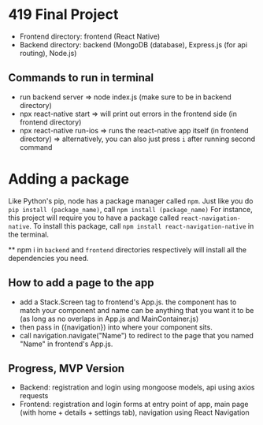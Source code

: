 # 419 Final Project

- Frontend directory: frontend (React Native)
- Backend directory: backend (MongoDB (database), Express.js (for api routing), Node.js)

## Commands to run in terminal
- run backend server => node index.js (make sure to be in backend directory)
- npx react-native start => will print out errors in the frontend side (in frontend directory)
- npx react-native run-ios => runs the react-native app itself (in frontend directory) => alternatively, you can also just press `i` after running second command

# Adding a package
Like Python's pip, node has a package manager called `npm`. 
Just like you do `pip install (package_name)`, call `npm install (package_name)`
For instance, this project will require you to have a package called `react-navigation-native`. 
To install this package, call `npm install react-navigation-native` in the terminal.

** npm i in `backend` and `frontend` directories respectively will install all the dependencies you need.

## How to add a page to the app
- add a Stack.Screen tag to frontend's App.js. the component has to match your component and name can be anything that you want it to be (as long as no overlaps in App.js and MainContainer.js)
- then pass in ({navigation}) into where your component sits.
- call navigation.navigate("Name") to redirect to the page that you named "Name" in frontend's App.js.

## Progress, MVP Version
- Backend: registration and login using mongoose models, api using axios requests
- Frontend: registration and login forms at entry point of app, main page (with home + details + settings tab), navigation using React Navigation
